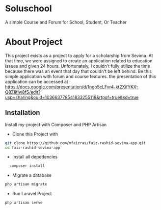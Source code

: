 
# Soluschool

A simple Course and Forum for School, Student, Or Teacher

# About Project

This project exists as a project to apply for a scholarship from Sevima. At that time, we were assigned to create an application related to education issues and given 24 hours. Unfortunately, I couldn't fully utilize the time because there was an event that day that couldn't be left behind. Be this simple application with forum and course features. the presentation of this application can be accessed at :  https://docs.google.com/presentation/d/1ngo5cLFvr4-kt2XifYKX-Q8ZIiflw8fS/edit?usp=sharing&ouid=103663778541833255118&rtpof=true&sd=true

## Installation

Install my-project with Composer and PHP Artisan

- Clone this Project with
```bash
git clone https://github.com/mfaizras/faiz-rashid-sevima-app.git
cd faiz-rashid-sevima-app
```
- Install all depedencies
```bash
  composer install
```

- Migrate a database
```bash
php artisan migrate
```
- Run Laravel Project
```bash
php artisan serve
```
